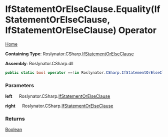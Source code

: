 # IfStatementOrElseClause\.Equality\(IfStatementOrElseClause, IfStatementOrElseClause\) Operator

[Home](../../../../README.md)

**Containing Type**: Roslynator\.CSharp\.[IfStatementOrElseClause](../README.md)

**Assembly**: Roslynator\.CSharp\.dll

```csharp
public static bool operator ==(in Roslynator.CSharp.IfStatementOrElseClause left, in Roslynator.CSharp.IfStatementOrElseClause right)
```

### Parameters

**left** &emsp; Roslynator\.CSharp\.[IfStatementOrElseClause](../README.md)

**right** &emsp; Roslynator\.CSharp\.[IfStatementOrElseClause](../README.md)

### Returns

[Boolean](https://docs.microsoft.com/en-us/dotnet/api/system.boolean)

